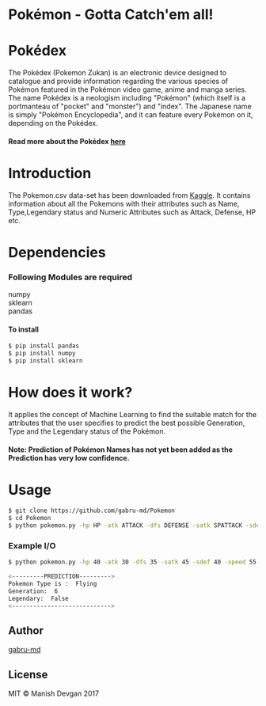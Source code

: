 # Pokémon - Gotta Catch'em all!

# Pokédex

The Pokédex (Pokemon Zukan) is an electronic device designed to catalogue and provide information regarding the various species of Pokémon featured in the Pokémon video game, anime and manga series.
The name Pokédex is a neologism including "Pokémon" (which itself is a portmanteau of "pocket" and "monster") and "index".
The Japanese name is simply "Pokémon Encyclopedia", and it can feature every Pokémon on it, depending on the Pokédex.

#### Read more about the Pokédex [here](http://pokemon.wikia.com/wiki/Pok%C3%A9dex)

# Introduction

The Pokemon.csv data-set has been downloaded from [Kaggle](https://www.kaggle.com/abcsds/pokemon).
It contains information about all the Pokemons with their attributes such as Name, Type,Legendary status and Numeric Attributes such as Attack, Defense, HP etc.

# Dependencies

### Following Modules are required

numpy<br>
sklearn<br>
pandas

#### To install 

```sh
$ pip install pandas
$ pip install numpy
$ pip install sklearn
```


# How does it work?

It applies the concept of Machine Learning to find the suitable match for the attributes that the 
user specifies to predict the best possible Generation, Type and the Legendary status of the Pokémon.

#### Note: Prediction of Pokémon Names has not yet been added as the Prediction has very low confidence.

# Usage

```sh
$ git clone https://github.com/gabru-md/Pokemon
$ cd Pokemon
$ python pokemon.py -hp HP -atk ATTACK -dfs DEFENSE -satk SPATTACK -sdef SPDEFENSE -speed SPEED
```

### Example I/O
```sh
$ python pokemon.py -hp 40 -atk 30 -dfs 35 -satk 45 -sdef 40 -speed 55
```

```sh
<---------PREDICTION--------->
Pokemon Type is :  Flying
Generation:  6
Legendary:  False
<---------------------------->
```


## Author
[gabru-md](https://github.com/gabru-md)

## License
MIT © Manish Devgan 2017
